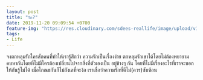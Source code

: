 ```yaml
---
layout: post
title: "รัก?"
date: 2019-11-20 09:09:54 +0700
feature-img: "https://res.cloudinary.com/sdees-reallife/image/upload/v1555658919/sample_feature_img.png"
tags:
- Life
---
```


จงตกหลุมรักใครสักคนที่ทำให้เรารู้สึกว่า ความรักเป็นเรื่องง่าย ตกหลุมรักเขาได้โดยไม่ต้องพยายาม คบหากันโดยที่ไม่มีใครต้องเปลี่ยนไปจากสิ่งที่ตัวเองเป็น อยู่ข้างๆ กัน โดยที่ไม่มีเรื่องอะไรที่เราจะบอกให้กันรู้ไม่ได้ เมื่อโกณธกันก็ไม่ลังเลที่จะง้อ เราเชื่อว่าความรักที่ดีไม่(ควร)ซับซ้อน

<i class="fa fa-child" style="color:plum"></i>
